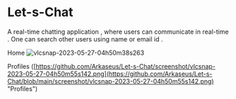 # Let-s-Chat
A real-time chatting application , where users can communicate in real-time . One can search other users using name or email id .

Home
![vlcsnap-2023-05-27-04h50m38s263](https://github.com/Arkaseus/Let-s-Chat/assets/88939471/51fae1d5-1cd3-4f82-a223-a0a82b0ecb26)

Profiles
([https://github.com/Arkaseus/Let-s-Chat/screenshot/vlcsnap-2023-05-27-04h50m55s142.png](https://github.com/Arkaseus/Let-s-Chat/blob/main/screenshot/vlcsnap-2023-05-27-04h50m55s142.png) "Profiles")
